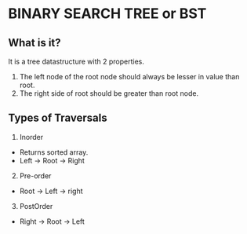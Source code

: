 # BINARY SEARCH TREE or BST

## What is it?

It is a tree datastructure with 2 properties.

1. The left node of the root node should always be lesser in value than root.
2. The right side of root should be greater than root node.

## Types of Traversals

1. Inorder

- Returns sorted array.
- Left -> Root -> Right

2. Pre-order

- Root -> Left -> right

3. PostOrder

- Right -> Root -> Left
